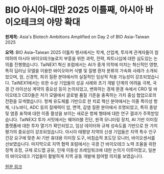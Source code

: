 # BIO 아시아-대만 2025 이틀째, 아시아 바이오테크의 야망 확대

**원제목:** Asia's Biotech Ambitions Amplified on Day 2 of BIO Asia–Taiwan 2025

**요약:** BIO Asia–Taiwan 2025 이틀차 행사에서는 학계, 산업계, 투자계 관계자들이 참여하여 아시아 바이오테크놀로지 부흥을 위한 과학, 전략, 파트너십에 대한 심도있는 논의를 진행했습니다.  TaiNEX1 혁신 포럼에서는 AI가 중개 의학에 미치는 혁신적인 영향, 특히 딥러닝 모델을 이용한 바이오마커 식별 및 질병 환자 분류의 가속화 사례가 소개되었으며,  암, 신경학, 희귀 질환 분야에서의 실질적인 임상적 적용 가능성이 강조되었습니다.  TaiNEX1에서는 또한 수상 기업들의 성공 사례와 초기 개발 단계의 어려움 극복, 국경 간 라이선싱 계약의 중요성 등이 논의되었고,  변화하는 경제 환경 속에서 CRO 및 바이오테크 CEO들은 저가 모델에서 글로벌 품질 기준을 충족하는 가치 중심 협업으로의 전환을 모색했습니다.  항체 유도체를 기반으로 한 치료 혁신 분야에서는 이중 특이성 항체, 나노바디, ADC 등의 잠재력이 암, 면역, 감염 질환 분야에서 조명되었고, 특히 종양 및 염증 표적에 대한 이중 활성을 보이는 새로운 항체 형태에 대한 연구 결과가 주목받았습니다.  TaiNEX2 투자 서밋에서는 웨어러블 진단, 원격 모니터링 장치, AI 기반 이미징 플랫폼에 대한 투자 열기가 확인되었고,  임상 데이터와 규제 성숙도를 기반으로 한 가치 평가의 중요성이 강조되었습니다.  아시아 태평양 지역의 신생 기업들은 지역 특수 인구 건강 요구에 맞춘 AI 기반 휴대용 이미징 도구, 비침습적 포도당 모니터, 바이오센서를 선보였습니다.  마지막으로 지역 협력 포럼에서는 국경 간 바이오테크 노력 조율을 위한 정책 조정, 규제 로드맵 공유, 인재 이동성 프레임워크에 대한 논의가 이루어졌고, 일본의 바이오테크 기업들이 활발하게 지역 공동 개발에 참여할 의지를 보였습니다.

[원문 링크](https://www.biospectrumasia.com/news/26/26404/asias-biotech-ambitions-amplified-on-day-2-of-bio-asiataiwan-2025.html)
